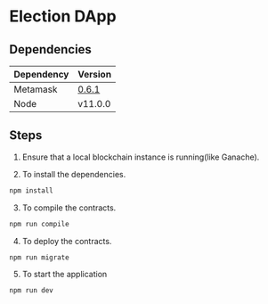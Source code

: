 # Election DApp

## Dependencies

| Dependency | Version                                                                     |
| ---------- | --------------------------------------------------------------------------- |
| Metamask   | [0.6.1](https://github.com/MetaMask/metamask-extension/releases/tag/v6.1.0) |
| Node       | v11.0.0                                                                     |

## Steps

1. Ensure that a local blockchain instance is running(like Ganache).

2. To install the dependencies.

```js
npm install
```

3.  To compile the contracts.

```js
npm run compile
```

4.  To deploy the contracts.

```js
npm run migrate
```

5.  To start the application

```js
npm run dev
```
